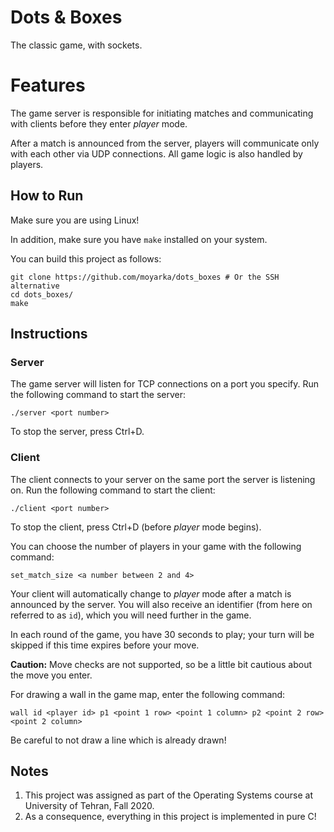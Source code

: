 # Dots & Boxes
The classic game, with sockets.

# Features

The game server is responsible for initiating matches
and communicating with clients before they enter _player_ mode.

After a match is announced from the server, players will communicate only with each other via UDP connections.
All game logic is also handled by players.

## How to Run

Make sure you are using Linux!

In addition, make sure you have `make` installed on your system.

You can build this project as follows:

```
git clone https://github.com/moyarka/dots_boxes # Or the SSH alternative
cd dots_boxes/
make
```
## Instructions

### Server

The game server will listen for TCP connections on a port you specify.
Run the following command to start the server:

```
./server <port number>
```

To stop the server, press Ctrl+D.

### Client

The client connects to your server on the same port the server is listening on.
Run the following command to start the client:

```
./client <port number>
```

To stop the client, press Ctrl+D (before _player_ mode begins).

You can choose the number of players in your game with the following command:

```
set_match_size <a number between 2 and 4>
```

Your client will automatically change to _player_ mode after a match is announced by the server.
You will also receive an identifier (from here on referred to as `id`),
which you will need further in the game.

In each round of the game, you have 30 seconds to play;
your turn will be skipped if this time expires before your move.

**Caution:** Move checks are not supported,
so be a little bit cautious about the move you enter.

For drawing a wall in the game map, enter the following command: 
```
wall id <player id> p1 <point 1 row> <point 1 column> p2 <point 2 row> <point 2 column>
```

Be careful to not draw a line which is already drawn!

## Notes

1. This project was assigned as part of the Operating Systems course at University of Tehran, Fall 2020.
2. As a consequence, everything in this project is implemented in pure C!
